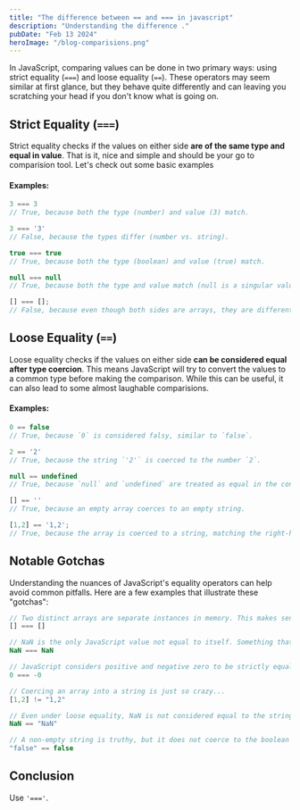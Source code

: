 ```yaml
---
title: "The difference between == and === in javascript"
description: "Understanding the difference ."
pubDate: "Feb 13 2024"
heroImage: "/blog-comparisions.png"
---
```


In JavaScript, comparing values can be done in two primary ways: using strict equality (`===`) and loose equality (`==`). These operators may seem similar at first glance, but they behave quite differently and can leaving you scratching your head if you don\'t know what is going on.

## Strict Equality (`===`)

Strict equality checks if the values on either side **are of the same type and equal in value**. That is it, nice and simple and should be your go to comparision tool. Let's check out some basic examples

#### Examples:

```javascript
3 === 3 
// True, because both the type (number) and value (3) match.

3 === '3' 
// False, because the types differ (number vs. string).

true === true 
// True, because both the type (boolean) and value (true) match.

null === null 
// True, because both the type and value match (null is a singular value of the type null).

[] === [];
// False, because even though both sides are arrays, they are different instances in memory.
```

## Loose Equality (`==`)

Loose equality checks if the values on either side **can be considered equal after type coercion**. This means JavaScript will try to convert the values to a common type before making the comparison. While this can be useful, it can also lead to some almost laughable comparisions.

#### Examples:

```javascript
0 == false 
// True, because `0` is considered falsy, similar to `false`.

2 == '2' 
// True, because the string `'2'` is coerced to the number `2`.

null == undefined 
// True, because `null` and `undefined` are treated as equal in the context of loose equality.

[] == '' 
// True, because an empty array coerces to an empty string.

[1,2] == '1,2'; 
// True, because the array is coerced to a string, matching the right-hand side.
```

## Notable Gotchas

Understanding the nuances of JavaScript's equality operators can help avoid common pitfalls. Here are a few examples that illustrate these "gotchas":

```javascript
// Two distinct arrays are separate instances in memory. This makes sense.
[] === [] 

// NaN is the only JavaScript value not equal to itself. Something that is not a number does not equal something else that is not a number. OK...
NaN === NaN 

// JavaScript considers positive and negative zero to be strictly equal. Logical.
0 === -0 

// Coercing an array into a string is just so crazy...
[1,2] != "1,2" 

// Even under loose equality, NaN is not considered equal to the string representation of itself. Poor NaN.
NaN == "NaN" 

// A non-empty string is truthy, but it does not coerce to the boolean false under loose equality.
"false" == false
```

## Conclusion

Use `'==='`.
